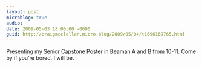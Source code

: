 ```yaml
---
layout: post
microblog: true
audio: 
date: 2009-05-03 18:00:00 -0600
guid: http://craigmcclellan.micro.blog/2009/05/04/t1696169765.html
---
```

Presenting my Senior Capstone Poster in Beaman A and B from 10-11. Come by if you're bored. I will be.
